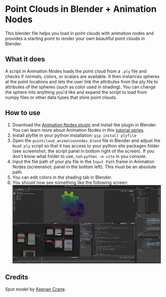 # Point Clouds in Blender + Animation Nodes
This blender file helps you load in point clouds with animation nodes and provides a starting point to render your own beautiful point clouds in Blender.

## What it does
A script in Animation Nodes loads the point cloud from a `.ply` file and checks if normals, colors, or scalars are available. It then instances spheres at the point locations and lets the user link the attributes from the ply file to attributes of the spheres (such as color used in shading). You can change the sphere into anything you'd like and expand the script to load from numpy files or other data types that store point clouds.

## How to use
1. Download the [Animation Nodes plugin](https://animation-nodes.com/) and install the plugin in Blender. You can learn more about Animation Nodes in this [tutorial series](https://www.youtube.com/watch?v=fruLQhn4wWg).
2. Install plyfile in your python installation: `pip install plyfile`
3. Open the `pointcloud_animationnodes.blend` file in Blender and adjust the `Read ply` script so that it has access to your python site packages folder (see screenshot, the script panel in bottom right of the screen). If you don't know what folder to use, run `python -m site` in you console.
4. Input the file path of your ply file in the `Input Path` frame in Animation Nodes (screenshot: panel in the bottom left). This must be an absolute path.
5. You can edit colors in the shading tab in Blender.
6. You should now see something like the following screen:
![Screenshot of what Blender should look like](example.png)

## Credits
Spot model by [Keenan Crane](https://www.cs.cmu.edu/~kmcrane/Projects/ModelRepository/).
